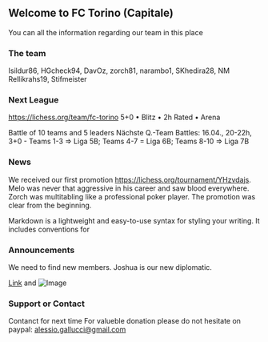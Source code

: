 ## Welcome to FC Torino (Capitale)

You can all the information regarding our team in this place

### The team
Isildur86, HGcheck94, DavOz, zorch81, narambo1, SKhedira28, NM Rellikrahs19, Stifmeister

### Next League
https://lichess.org/team/fc-torino
5+0 • Blitz • 2h
Rated • Arena

Battle of 10 teams and 5 leaders
Nächste Q.-Team Battles: 16.04., 20-22h, 3+0 - Teams 1-3 => Liga 5B; Teams 4-7 = Liga 6B; Teams 8-10 => Liga 7B

### News
We received our first promotion https://lichess.org/tournament/YHzvdajs.
Melo was never that aggressive in his career and saw blood everywhere.
Zorch was multitabling like a professional poker player. The promotion was clear from the beginning.

Markdown is a lightweight and easy-to-use syntax for styling your writing. It includes conventions for

### Announcements
We need to find new members.
Joshua is our new diplomatic.

[Link](url) and ![Image](src)

### Support or Contact
Contanct for next time
For valueble donation please do not hesitate on paypal: alessio.gallucci@gmail.com
